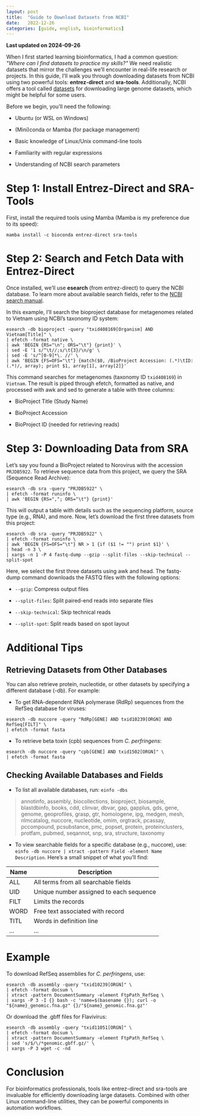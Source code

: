 ```yaml
---
layout: post
title:  "Guide to Download Datasets from NCBI"
date:   2022-12-26
categories: [guide, english, bioinformatics]
---
```

**Last updated on 2024-09-26**

When I first started learning bioinformatics, I had a common question: _"Where can I find datasets to practice my skills?"_ We need realistic datasets that mirror the challenges we’ll encounter in real-life research or projects. In this guide, I’ll walk you through downloading datasets from NCBI using two powerful tools: **entrez-direct** and **sra-tools**. Additionally, NCBI offers a tool called [datasets](https://www.ncbi.nlm.nih.gov/datasets/docs/v2/) for downloading large genome datasets, which might be helpful for some users.

Before we begin, you’ll need the following:

* Ubuntu (or WSL on Windows)

* (Mini)conda or Mamba (for package management)

* Basic knowledge of Linux/Unix command-line tools

* Familiarity with regular expressions

* Understanding of NCBI search parameters


# Step 1: Install Entrez-Direct and SRA-Tools

First, install the required tools using Mamba (Mamba is my preference due to its speed):

`mamba install -c bioconda entrez-direct sra-tools`

# Step 2: Search and Fetch Data with Entrez-Direct

Once installed, we’ll use **esearch** (from entrez-direct) to query the NCBI database. To learn more about available search fields, refer to the [NCBI search manual](https://www.ncbi.nlm.nih.gov/books/NBK49540/).

In this example, I’ll search the bioproject database for metagenomes related to Vietnam using NCBI’s taxonomy ID system:

```
esearch -db bioproject -query "txid408169[Organism] AND Vietnam[Title]" \
| efetch -format native \
| awk 'BEGIN {RS="\n"; ORS="\t"} {print}' \
| sed -E '1 s/^\t//;s/\t{3}/\n/g' \
| sed -E 's/^[0-9]*\. //' \
| awk 'BEGIN {FS=OFS="\t"} {match($0, /BioProject Accession: (.*)\tID: (.*)/, array); print $1, array[1], array[2]}'
```

This command searches for metagenomes (taxonomy ID `txid408169`) in `Vietnam`. The result is piped through efetch, formatted as native, and processed with awk and sed to generate a table with three columns:

* BioProject Title (Study Name)

* BioProject Accession

* BioProject ID (needed for retrieving reads)

# Step 3: Downloading Data from SRA

Let’s say you found a BioProject related to Norovirus with the accession `PRJDB5922`. To retrieve sequence data from this project, we query the SRA (Sequence Read Archive):

```
esearch -db sra -query "PRJDB5922" \
| efetch -format runinfo \
| awk 'BEGIN {RS=","; ORS="\t"} {print}'
```
This will output a table with details such as the sequencing platform, source type (e.g., RNA), and more. Now, let’s download the first three datasets from this project:

```
esearch -db sra -query "PRJDB5922" \
| efetch -format runinfo \
| awk 'BEGIN {FS=OFS="\t"} NR > 1 {if ($1 != "") print $1}' \
| head -n 3 \
| xargs -n 1 -P 4 fastq-dump --gzip --split-files --skip-technical --split-spot
```

Here, we select the first three datasets using awk and head. The fastq-dump command downloads the FASTQ files with the following options:

* `--gzip`: Compress output files

* `--split-files`: Split paired-end reads into separate files

* `--skip-technical`: Skip technical reads

* `--split-spot`: Split reads based on spot layout

# Additional Tips

## Retrieving Datasets from Other Databases

You can also retrieve protein, nucleotide, or other datasets by specifying a different database (-db). For example: 

* To get RNA-dependent RNA polymerase (RdRp) sequences from the RefSeq database for viruses:

```
esearch -db nuccore -query "RdRp[GENE] AND txid10239[ORGN] AND RefSeq[FILT]" \
| efetch -format fasta
```

* To retrieve beta toxin (cpb) sequences from _C. perfringens_:

```
esearch -db nuccore -query "cpb[GENE] AND txid1502[ORGN]" \
| efetch -format fasta
```

## Checking Available Databases and Fields

* To list all available databases, run: `einfo -dbs`

>annotinfo, assembly, biocollections, bioproject, biosample, 
>blastdbinfo, books, cdd, clinvar, dbvar, gap, gapplus, gds, 
>gene, genome, geoprofiles, grasp, gtr, homologene, ipg, medgen,
>mesh, nlmcatalog, nuccore, nucleotide, omim, orgtrack, pcassay, 
>pccompound, pcsubstance, pmc, popset, protein, proteinclusters, 
>protfam, pubmed, seqannot, snp, sra, structure, taxonomy

* To view searchable fields for a specific database (e.g., nuccore), use: `einfo -db nuccore | xtract -pattern Field -element Name Description`. Here’s a small snippet of what you’ll find:

|Name|Description|
|---|---|
|ALL|All terms from all searchable fields|
|UID|Unique number assigned to each sequence|
|FILT|Limits the records|
|WORD|Free text associated with record|
|TITL|Words in definition line|
|...|...|

# Example

To download RefSeq assemblies for _C. perfringens_, use:

```
esearch -db assembly -query "txid10239[ORGN]" \
| efetch -format docsum \
| xtract -pattern DocumentSummary -element FtpPath_RefSeq \
| xargs -P 3 -I {} bash -c 'name=$(basename {}); curl -o "${name}_genomic.fna.gz" {}/"${name}_genomic.fna.gz"'
```

Or download the .gbff files for Flavivirus:

```
esearch -db assembly -query "txid11051[ORGN]" \
| efetch -format docsum \
| xtract -pattern DocumentSummary -element FtpPath_RefSeq \
| sed 's/$/\/*genomic.gbff.gz/' \
| xargs -P 3 wget -c -nd
```

# Conclusion

For bioinformatics professionals, tools like entrez-direct and sra-tools are invaluable for efficiently downloading large datasets. Combined with other Linux command-line utilities, they can be powerful components in automation workflows.
